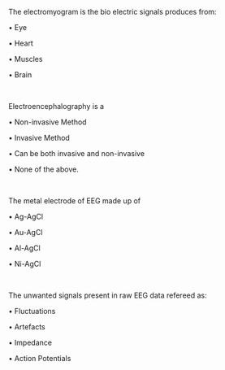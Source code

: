The electromyogram is the bio electric signals produces from:

•	Eye

•	Heart

•	Muscles

•	Brain

&nbsp;

Electroencephalography is a 

•	Non-invasive Method

•	Invasive Method

•	Can be both invasive and non-invasive

•	None of the above.

&nbsp;

The metal electrode of EEG made up of 

•	Ag-AgCl

•	Au-AgCl

•	Al-AgCl

•	Ni-AgCl

&nbsp;

The unwanted signals present in  raw EEG data refereed as:

•	Fluctuations

•	Artefacts

•	Impedance

•	Action Potentials